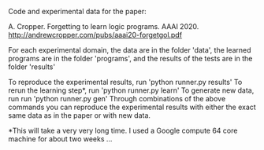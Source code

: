 Code and experimental data for the paper:

A. Cropper. Forgetting to learn logic programs. AAAI 2020. http://andrewcropper.com/pubs/aaai20-forgetgol.pdf

For each experimental domain, the data are in the folder 'data', the learned programs are in the folder 'programs', and the results of the tests are in the folder 'results'

To reproduce the experimental results, run 'python runner.py results'
To rerun the learning step*, run 'python runner.py learn'
To generate new data, run run 'python runner.py gen'
Through combinations of the above commands you can reproduce the experimental results with either the exact same data as in the paper or with new data.

*This will take a very very long time. I used a Google compute 64 core machine for about two weeks ...